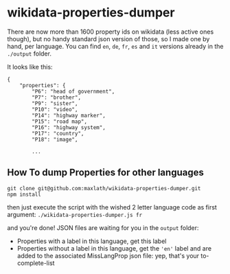 wikidata-properties-dumper
==========================

There are now more than 1600 property ids on wikidata (less active ones though), but no handy standard json version of those, so I made one by hand, per language.
You can find `en`, `de`, `fr`, `es` and `it` versions already in the `./output` folder.

It looks like this:
```
{
    "properties": {
        "P6": "head of government",
        "P7": "brother",
        "P9": "sister",
        "P10": "video",
        "P14": "highway marker",
        "P15": "road map",
        "P16": "highway system",
        "P17": "country",
        "P18": "image",

        ...
```

How To dump Properties for other languages
-------
```
git clone git@github.com:maxlath/wikidata-properties-dumper.git
npm install
```

then just execute the script with the wished 2 letter language code as first argument:
`./wikidata-properties-dumper.js fr`

and you're done! JSON files are waiting for you in the `output` folder:
* Properties with a label in this language, get this label
* Properties without a label in this language, get the `'en'` label and are added to the associated MissLangProp json file: yep, that's your to-complete-list

